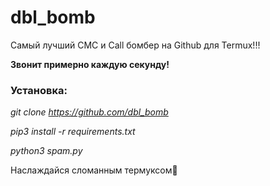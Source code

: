 # dbl_bomb

Самый лучший СМС и Call бомбер на Github для Termux!!!

<b>Звонит примерно каждую секунду!</b>

<h3>Установка:</h3>

<i>git clone https://github.com/dbl_bomb</i>

<i>pip3 install -r requirements.txt</i>

<i>python3 spam.py</i>

Наслаждайся сломанным термуксом🥓
